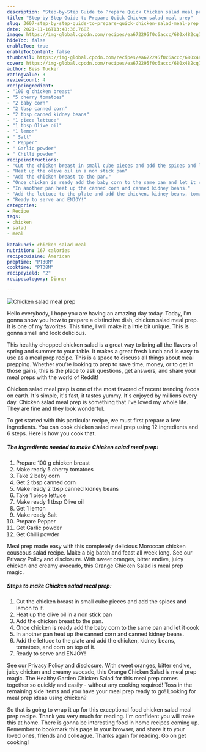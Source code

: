```yaml
---
description: "Step-by-Step Guide to Prepare Quick Chicken salad meal prep"
title: "Step-by-Step Guide to Prepare Quick Chicken salad meal prep"
slug: 3607-step-by-step-guide-to-prepare-quick-chicken-salad-meal-prep
date: 2021-11-16T13:48:36.768Z
image: https://img-global.cpcdn.com/recipes/ea672295f0c6accc/680x482cq70/chicken-salad-meal-prep-recipe-main-photo.jpg
hideToc: false
enableToc: true
enableTocContent: false
thumbnail: https://img-global.cpcdn.com/recipes/ea672295f0c6accc/680x482cq70/chicken-salad-meal-prep-recipe-main-photo.jpg
cover: https://img-global.cpcdn.com/recipes/ea672295f0c6accc/680x482cq70/chicken-salad-meal-prep-recipe-main-photo.jpg
author: Bess Tucker
ratingvalue: 3
reviewcount: 4
recipeingredient:
- "100 g chicken breast"
- "5 cherry tomatoes"
- "2 baby corn"
- "2 tbsp canned corn"
- "2 tbsp canned kidney beans"
- "1 piece lettuce"
- "1 tbsp Olive oil"
- "1 lemon"
- " Salt"
- " Pepper"
- " Garlic powder"
- " Chilli powder"
recipeinstructions:
- "Cut the chicken breast in small cube pieces and add the spices and lemon to it."
- "Heat up the olive oil in a non stick pan"
- "Add the chicken breast to the pan."
- "Once chicken is ready add the baby corn to the same pan and let it cook"
- "In another pan heat up the canned corn and canned kidney beans."
- "Add the lettuce to the plate and add the chicken, kidney beans, tomatoes, and corn on top of it."
- "Ready to serve and ENJOY!"
categories:
- Recipe
tags:
- chicken
- salad
- meal

katakunci: chicken salad meal 
nutrition: 167 calories
recipecuisine: American
preptime: "PT30M"
cooktime: "PT38M"
recipeyield: "2"
recipecategory: Dinner

---
```



![Chicken salad meal prep](https://img-global.cpcdn.com/recipes/ea672295f0c6accc/680x482cq70/chicken-salad-meal-prep-recipe-main-photo.jpg)

Hello everybody, I hope you are having an amazing day today. Today, I'm gonna show you how to prepare a distinctive dish, chicken salad meal prep. It is one of my favorites. This time, I will make it a little bit unique. This is gonna smell and look delicious.

This healthy chopped chicken salad is a great way to bring all the flavors of spring and summer to your table. It makes a great fresh lunch and is easy to use as a meal prep recipe. This is a space to discuss all things about meal prepping. Whether you&#39;re looking to prep to save time, money, or to get in those gains, this is the place to ask questions, get answers, and share your meal preps with the world of Reddit!

Chicken salad meal prep is one of the most favored of recent trending foods on earth. It's simple, it's fast, it tastes yummy. It's enjoyed by millions every day. Chicken salad meal prep is something that I've loved my whole life. They are fine and they look wonderful.


To get started with this particular recipe, we must first prepare a few ingredients. You can cook chicken salad meal prep using 12 ingredients and 6 steps. Here is how you cook that.

<!--inarticleads1-->

##### The ingredients needed to make Chicken salad meal prep:

1. Prepare 100 g chicken breast
1. Make ready 5 cherry tomatoes
1. Take 2 baby corn
1. Get 2 tbsp canned corn
1. Make ready 2 tbsp canned kidney beans
1. Take 1 piece lettuce
1. Make ready 1 tbsp Olive oil
1. Get 1 lemon
1. Make ready  Salt
1. Prepare  Pepper
1. Get  Garlic powder
1. Get  Chilli powder


Meal prep made easy with this completely delicious Moroccan chicken couscous salad recipe. Make a big batch and feast all week long. See our Privacy Policy and disclosure. With sweet oranges, bitter endive, juicy chicken and creamy avocado, this Orange Chicken Salad is meal prep magic. 

<!--inarticleads2-->

##### Steps to make Chicken salad meal prep:

1. Cut the chicken breast in small cube pieces and add the spices and lemon to it.
1. Heat up the olive oil in a non stick pan
1. Add the chicken breast to the pan.
1. Once chicken is ready add the baby corn to the same pan and let it cook
1. In another pan heat up the canned corn and canned kidney beans.
1. Add the lettuce to the plate and add the chicken, kidney beans, tomatoes, and corn on top of it.
1. Ready to serve and ENJOY!

See our Privacy Policy and disclosure. With sweet oranges, bitter endive, juicy chicken and creamy avocado, this Orange Chicken Salad is meal prep magic. The Healthy Garden Chicken Salad for this meal prep comes together so quickly and easily - without any cooking required! Toss in the remaining side items and you have your meal prep ready to go! Looking for meal prep ideas using chicken? 

So that is going to wrap it up for this exceptional food chicken salad meal prep recipe. Thank you very much for reading. I'm confident you will make this at home. There is gonna be interesting food in home recipes coming up. Remember to bookmark this page in your browser, and share it to your loved ones, friends and colleague. Thanks again for reading. Go on get cooking!
